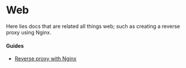 # Web

Here lies docs that are related all things web; such as creating a reverse proxy using Nginx.

#### Guides

* [Reverse proxy with Nginx](/web/reverse-proxy-with-nginx/README.md)
